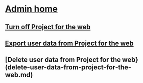 # [Admin home](project-for-web-admin-home.md)

## [Turn off Project for the web](turn-project-for-the-web-off.md)
## [Export user data from Project for the web](export-user-data-from-project-for-the-web.md)
## [Delete user data from Project for the web}(delete-user-data-from-project-for-the-web.md)
